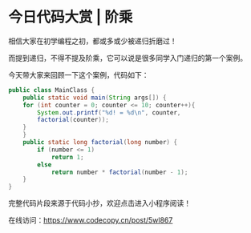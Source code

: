 # 今日代码大赏 | 阶乘

相信大家在初学编程之初，都或多或少被递归折磨过！

而提到递归，不得不提及阶乘，它可以说是很多同学入门递归的第一个案例。

今天带大家来回顾一下这个案例，代码如下：

```java
public class MainClass {
    public static void main(String args[]) {
    for (int counter = 0; counter <= 10; counter++){
        System.out.printf("%d! = %d\n", counter,
        factorial(counter));
    }
    }
    public static long factorial(long number) {
        if (number <= 1)
            return 1;
        else
            return number * factorial(number - 1);
    }
}
```

完整代码片段来源于代码小抄，欢迎点击进入小程序阅读！

在线访问：https://www.codecopy.cn/post/5wl867